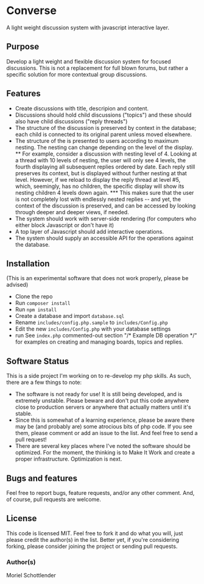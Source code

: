 # Converse

A light weight discussion system with javascript interactive layer.

## Purpose
Develop a light weight and flexible discussion system for focused discussions. This is not a replacement for full blown forums, but rather a specific solution for more contextual group discussions.

## Features
* Create discussions with title, descripion and content.
* Discussions should hold child discussions ("topics") and these should also have child discussions ("reply threads")
* The structure of the discussion is preserved by context in the database; each child is connected to its original parent unless moved elsewhere.
* The structure of the is presented to users according to
maximum nesting. The nesting can change depending on the
level of the display.
** For example, consider a discussion with nesting level of 4. Looking at a thread with 10 levels of nesting, the user will only see 4 levels, the fourth displaying all subsequent replies ordered by date. Each reply still preserves its context, but is displayed without further nesting at that level. However, if we reload to display the reply thread at level #5, which, seemingly, has no children, the specific display will show its nesting children 4 levels down again.
*** This makes sure that the user is not completely lost with endlessly nested replies -- and yet, the context of the discussion is preserved, and can be accessed by looking through deeper and deeper views, if needed.
* The system should work with server-side rendering (for computers who either block Javascript or don't have it)
* A top layer of Javascript should add interactive operations.
* The system should supply an accessible API for the operations against the database.

## Installation
(This is an experimental software that does not work properly, please be advised)

* Clone the repo
* Run `composer install`
* Run `npm install`
* Create a database and import `database.sql`
* Rename `includes/config.php.sample` to `includes/Config.php`
* Edit the new `includes/Config.php` with your database settings
* run
See `index.php` commented-out section "/* Example DB operation */" for examples on creating and managing boards, topics and replies.

## Software Status
This is a side project I'm working on to re-develop my php skills. As such, there are a few things to note:
* The software is not ready for use! It is still being developed, and is extremely unstable. Please beware and don't put this code anywhere close to production servers or anywhere that actually matters until it's stable.
* Since this is somewhat of a learning experience, please be aware there may be (and probably are) some atrocious bits of php code. If you see them, please comment or add an issue to the list. And feel free to send a pull request!
* There are several key places where I've noted the software should be optimized. For the moment, the thinking is to Make It Work and create a proper infrastructure. Optimization is next.

## Bugs and features
Feel free to report bugs, feature requests, and/or any other comment. And, of course, pull requests are welcome.

## License
This code is licensed MIT. Feel free to fork it and do what you will, just please credit the author(s) in the list. Better yet, if you're considering forking, please consider joining the project or sending pull requests.

### Author(s)
Moriel Schottlender
